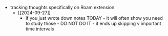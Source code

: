   * tracking thoughts specifically on Roam extension
    * [[2024-09-27]]
      * if you just wrote down notes TODAY - it will often show you need to study those - DO NOT DO IT - it ends up skipping v important time intervals